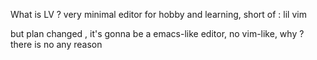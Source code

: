 What is LV ?
very minimal editor for hobby and learning, short of : lil vim

but plan changed , it's gonna be a emacs-like editor, no vim-like, why ? there is no any reason
